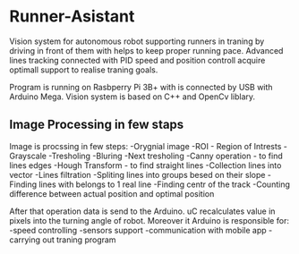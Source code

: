 # Runner-Asistant

Vision system for autonomous robot supporting runners in traning by driving in front of them with helps to keep proper running pace. 
Advanced lines tracking connected with PID speed and position controll acquire optimall support to realise traning goals. 

Program is running on Rasbperry Pi 3B+ with is connected by USB with Arduino Mega.
Vision system is based on C++ and OpenCv liblary.

## Image Processing in few staps
Image is procssing in few steps:
-Orygnial image
-ROI - Region of Intrests
-Grayscale
-Tresholing
-Bluring
-Next tresholing
-Canny operation - to find lines edges
-Hough Transform - to find straight lines
-Collection lines into vector
-Lines filtration
-Spliting lines into groups besed on their slope
-Finding lines with belongs to 1 real line
-Finding centr of the track
-Counting difference between actual position and optimal position


After that operation data is send to the Arduino. uC recalculates value in pixels into the turning angle of robot.
Moreover it Arduino is responsible for:
-speed controlling
-sensors support
-communication with mobile app
-carrying out traning program

 
